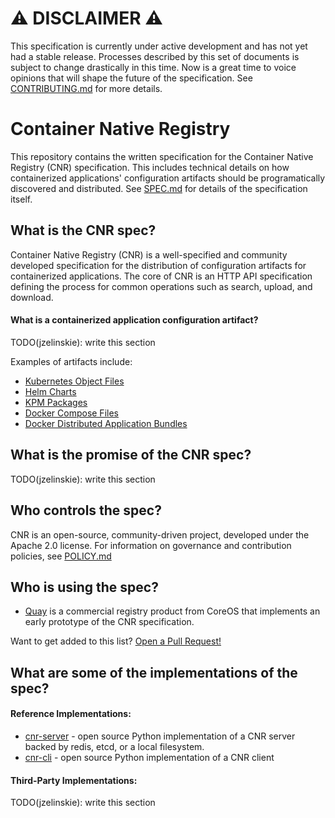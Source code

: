 # ⚠️️ DISCLAIMER ⚠️️

This specification is currently under active development and has not yet had a stable release.
Processes described by this set of documents is subject to change drastically in this time.
Now is a great time to voice opinions that will shape the future of the specification.
See [CONTRIBUTING.md](CONTRIBUTING.md) for more details.

# Container Native Registry

This repository contains the written specification for the Container Native Registry (CNR) specification.
This includes technical details on how containerized applications' configuration artifacts should be programatically discovered and distributed.
See [SPEC.md](SPEC.md) for details of the specification itself.

## What is the CNR spec?

Container Native Registry (CNR) is a well-specified and community developed specification for the distribution of configuration artifacts for containerized applications.
The core of CNR is an HTTP API specification defining the process for common operations such as search, upload, and download.

#### What is a containerized application configuration artifact?

TODO(jzelinskie): write this section

Examples of artifacts include:

* [Kubernetes Object Files](https://kubernetes.io/docs/concepts/abstractions/overview/)
* [Helm Charts](https://github.com/kubernetes/helm/blob/master/docs/charts.md)
* [KPM Packages](https://github.com/coreos/kpm/blob/master/Documentation/create_packages.md)
* [Docker Compose Files](https://docs.docker.com/compose/)
* [Docker Distributed Application Bundles](https://docs.docker.com/compose/bundles/)

## What is the promise of the CNR spec?

TODO(jzelinskie): write this section

## Who controls the spec?

CNR is an open-source, community-driven project, developed under the Apache 2.0 license.
For information on governance and contribution policies, see [POLICY.md](POLICY.md)

## Who is using the spec?

* [Quay](https://quay.io) is a commercial registry product from CoreOS that implements an early prototype of the CNR specification.

Want to get added to this list?
[Open a Pull Request!](https://github.com/cn-app-registry/spec/edit/master/README.md)

## What are some of the implementations of the spec?

#### Reference Implementations:

* [cnr-server](https://github.com/cn-app-registry/cnr-server) - open source Python implementation of a CNR server backed by redis, etcd, or a local filesystem.
* [cnr-cli](https://github.com/cn-app-registry/cnr-cli) - open source Python implementation of a CNR client

#### Third-Party Implementations:

TODO(jzelinskie): write this section
